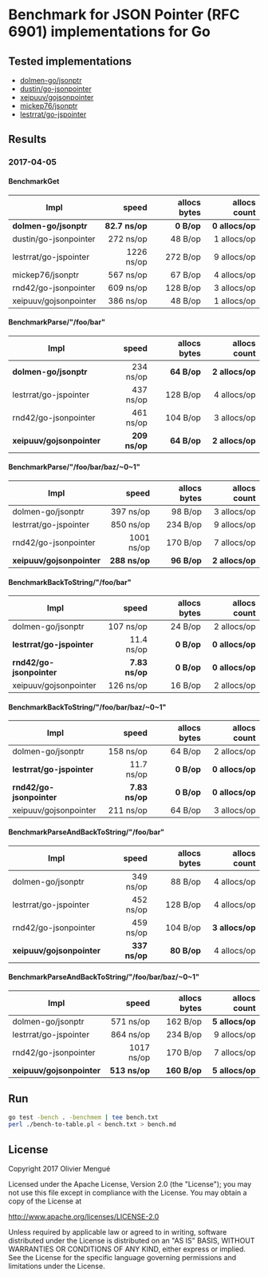
# Benchmark for JSON Pointer (RFC 6901) implementations for Go

## Tested implementations

* [dolmen-go/jsonptr](https://github.com/dolmen-go/jsonptr)
* [dustin/go-jsonpointer](https://github.com/dustin/go-jsonpointer)
* [xeipuuv/gojsonpointer](https://github.com/xeipuuv/gojsonpointer)
* [mickep76/jsonptr](https://github.com/mickep76/jsonptr)
* [lestrrat/go-jspointer](https://github.com/lestrrat/go-jspointer)

## Results

### 2017-04-05

#### BenchmarkGet

| Impl | speed | allocs bytes | allocs count |
| --- | ---: | ---: | ---: |
| **dolmen-go/jsonptr** | **82.7 ns/op** | **0 B/op** | **0 allocs/op** |
| dustin/go-jsonpointer | 272 ns/op | 48 B/op | 1 allocs/op |
| lestrrat/go-jspointer | 1226 ns/op | 272 B/op | 9 allocs/op |
| mickep76/jsonptr | 567 ns/op | 67 B/op | 4 allocs/op |
| rnd42/go-jsonpointer | 609 ns/op | 128 B/op | 3 allocs/op |
| xeipuuv/gojsonpointer | 386 ns/op | 48 B/op | 1 allocs/op |

#### BenchmarkParse/"/foo/bar"

| Impl | speed | allocs bytes | allocs count |
| --- | ---: | ---: | ---: |
| **dolmen-go/jsonptr** | 234 ns/op | **64 B/op** | **2 allocs/op** |
| lestrrat/go-jspointer | 437 ns/op | 128 B/op | 4 allocs/op |
| rnd42/go-jsonpointer | 461 ns/op | 104 B/op | 3 allocs/op |
| **xeipuuv/gojsonpointer** | **209 ns/op** | **64 B/op** | **2 allocs/op** |

#### BenchmarkParse/"/foo/bar/baz/~0~1"

| Impl | speed | allocs bytes | allocs count |
| --- | ---: | ---: | ---: |
| dolmen-go/jsonptr | 397 ns/op | 98 B/op | 3 allocs/op |
| lestrrat/go-jspointer | 850 ns/op | 234 B/op | 9 allocs/op |
| rnd42/go-jsonpointer | 1001 ns/op | 170 B/op | 7 allocs/op |
| **xeipuuv/gojsonpointer** | **288 ns/op** | **96 B/op** | **2 allocs/op** |

#### BenchmarkBackToString/"/foo/bar"

| Impl | speed | allocs bytes | allocs count |
| --- | ---: | ---: | ---: |
| dolmen-go/jsonptr | 107 ns/op | 24 B/op | 2 allocs/op |
| **lestrrat/go-jspointer** | 11.4 ns/op | **0 B/op** | **0 allocs/op** |
| **rnd42/go-jsonpointer** | **7.83 ns/op** | **0 B/op** | **0 allocs/op** |
| xeipuuv/gojsonpointer | 126 ns/op | 16 B/op | 2 allocs/op |

#### BenchmarkBackToString/"/foo/bar/baz/~0~1"

| Impl | speed | allocs bytes | allocs count |
| --- | ---: | ---: | ---: |
| dolmen-go/jsonptr | 158 ns/op | 64 B/op | 2 allocs/op |
| **lestrrat/go-jspointer** | 11.7 ns/op | **0 B/op** | **0 allocs/op** |
| **rnd42/go-jsonpointer** | **7.83 ns/op** | **0 B/op** | **0 allocs/op** |
| xeipuuv/gojsonpointer | 211 ns/op | 64 B/op | 3 allocs/op |

#### BenchmarkParseAndBackToString/"/foo/bar"

| Impl | speed | allocs bytes | allocs count |
| --- | ---: | ---: | ---: |
| dolmen-go/jsonptr | 349 ns/op | 88 B/op | 4 allocs/op |
| lestrrat/go-jspointer | 452 ns/op | 128 B/op | 4 allocs/op |
| rnd42/go-jsonpointer | 459 ns/op | 104 B/op | **3 allocs/op** |
| **xeipuuv/gojsonpointer** | **337 ns/op** | **80 B/op** | 4 allocs/op |

#### BenchmarkParseAndBackToString/"/foo/bar/baz/~0~1"

| Impl | speed | allocs bytes | allocs count |
| --- | ---: | ---: | ---: |
| dolmen-go/jsonptr | 571 ns/op | 162 B/op | **5 allocs/op** |
| lestrrat/go-jspointer | 864 ns/op | 234 B/op | 9 allocs/op |
| rnd42/go-jsonpointer | 1017 ns/op | 170 B/op | 7 allocs/op |
| **xeipuuv/gojsonpointer** | **513 ns/op** | **160 B/op** | **5 allocs/op** |


## Run

```sh
go test -bench . -benchmem | tee bench.txt
perl ./bench-to-table.pl < bench.txt > bench.md
```

## License

Copyright 2017 Olivier Mengué

Licensed under the Apache License, Version 2.0 (the "License");
you may not use this file except in compliance with the License.
You may obtain a copy of the License at

   http://www.apache.org/licenses/LICENSE-2.0

Unless required by applicable law or agreed to in writing, software
distributed under the License is distributed on an "AS IS" BASIS,
WITHOUT WARRANTIES OR CONDITIONS OF ANY KIND, either express or implied.
See the License for the specific language governing permissions and
limitations under the License.
